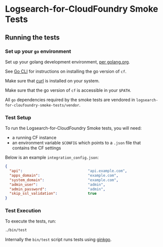 Logsearch-for-CloudFoundry Smoke Tests
======================================

## Running the tests

### Set up your `go` environment

Set up your golang development environment, [per golang.org](http://golang.org/doc/install).

See [Go CLI](https://github.com/cloudfoundry/cli) for instructions on
installing the go version of `cf`.

Make sure that [curl](http://curl.haxx.se/) is installed on your system.

Make sure that the go version of `cf` is accessible in your `$PATH`.

All `go` dependencies required by the smoke tests are vendored in
`logsearch-for-cloufoundry-smoke-tests/vendor`.

### Test Setup

To run the Logsearch-for-CloudFoundry Smoke tests, you will need:
- a running CF instance
- an environment variable `$CONFIG` which points to a `.json` file that
contains the CF settings

Below is an example `integration_config.json`:
```json
{
  "api":                              "api.example.com",
  "apps_domain":                      "example.com",
  "system_domain":                    "example.com",
  "admin_user":                       "admin",
  "admin_password":                   "admin",
  "skip_ssl_validation":              true
}
```

### Test Execution

To execute the tests, run:

```bash
./bin/test
```

Internally the `bin/test` script runs tests using [ginkgo](https://github.com/onsi/ginkgo).
